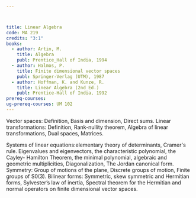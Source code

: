 ```yaml
---



title: Linear Algebra
code: MA 219
credits: "3:1"
books:
  - author: Artin, M.  
    title: Algebra
    publ: Prentice_Hall of India, 1994
  - author: Halmos, P.
    title: Finite dimensional vector spaces
    publ: Springer-Verlag (UTM), 1987
  - author: Hoffman, K. and Kunze, R.
    title: Linear Algebra (2nd Ed.)
    publ: Prentice-Hall of India, 1992
prereq-courses: 
ug-prereq-courses: UM 102
---
```




Vector spaces: Definition, Basis and dimension, Direct sums.
Linear transformations: Definition, Rank-nullity theorem, Algebra of linear
transformations, Dual spaces, Matrices.

Systems of linear equations:elementary theory of determinants, Cramer's rule.
Eigenvalues and eigenvectors, the characteristic polynomial, the Cayley-
Hamilton Theorem, the minimal polynomial, algebraic and geometric
multiplicities, Diagonalization, The Jordan canonical form.
Symmetry: Group of motions of the plane, Discrete groups of motion, Finite
groups of S0(3).
Bilinear forms: Symmetric, skew symmetric and Hermitian forms, Sylvester’s law
of inertia, Spectral theorem for the Hermitian and normal operators on finite
dimensional vector spaces.
 
